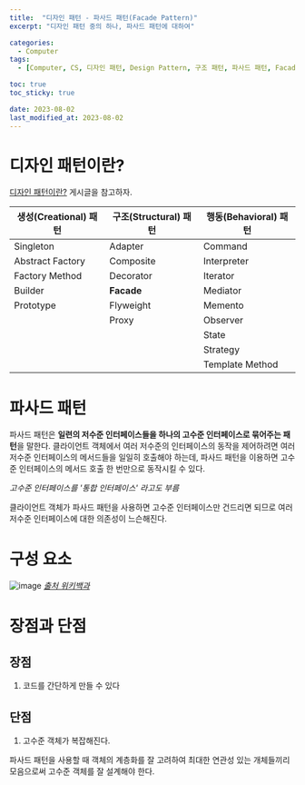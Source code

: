 ```yaml
---
title:  "디자인 패턴 - 파사드 패턴(Facade Pattern)"
excerpt: "디자인 패턴 중의 하나, 파사드 패턴에 대하여"

categories:
  - Computer
tags:
  - [Computer, CS, 디자인 패턴, Design Pattern, 구조 패턴, 파사드 패턴, Facade Pattern]

toc: true
toc_sticky: true

date: 2023-08-02
last_modified_at: 2023-08-02
---
```


# 디자인 패턴이란?
[디자인 패턴이란?](https://98tech-savvy.github.io/computer/CS-Design-Pattern/) 게시글을 참고하자.

|생성(Creational) 패턴|구조(Structural) 패턴|행동(Behavioral) 패턴|
|--|--|--|
|Singleton|Adapter|Command|
|Abstract Factory|Composite|Interpreter|
|Factory Method|Decorator|Iterator|
|Builder|**Facade**|Mediator|
|Prototype|Flyweight|Memento|
||Proxy|Observer|
|||State|
|||Strategy|
|||Template Method|

# 파사드 패턴
파사드 패턴은 **일련의 저수준 인터페이스들을 하나의 고수준 인터페이스로 묶어주는 패턴**을 말한다. 클라이언트 객체에서 여러 저수준의 인터페이스의 동작을 제어하려면 여러 저수준 인터페이스의 메서드들을 일일히 호출해야 하는데, 파사드 패턴을 이용하면 고수준 인터페이스의 메서드 호출 한 번만으로 동작시킬 수 있다.

*고수준 인터페이스를 '통합 인터페이스' 라고도 부름*

클라이언트 객체가 파사드 패턴을 사용하면 고수준 인터페이스만 건드리면 되므로 여러 저수준 인터페이스에 대한 의존성이 느슨해진다.

# 구성 요소

![image](https://github.com/98tech-savvy/98tech-savvy.github.io/assets/128434645/d9ca77f3-0e15-411f-9122-5cb9fa358ab6)
*[출처 위키백과](https://ko.wikipedia.org/wiki/%ED%8D%BC%EC%82%AC%EB%93%9C_%ED%8C%A8%ED%84%B4)*
# 장점과 단점

## 장점
1. 코드를 간단하게 만들 수 있다

## 단점
1. 고수준 객체가 복잡해진다.

파사드 패턴을 사용할 때 객체의 계층화를 잘 고려하여 최대한 연관성 있는 개체들끼리 모음으로써 고수준 객체를 잘 설계해야 한다.